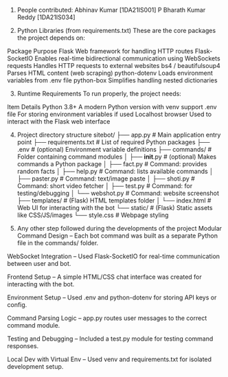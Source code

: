 1. People contributed:
Abhinav Kumar [1DA21IS001]
P Bharath Kumar Reddy [1DA21IS034]

2. Python Libraries (from requirements.txt)
These are the core packages the project depends on:

Package	Purpose
Flask	Web framework for handling HTTP routes
Flask-SocketIO	Enables real-time bidirectional communication using WebSockets
requests	Handles HTTP requests to external websites
bs4 / beautifulsoup4	Parses HTML content (web scraping)
python-dotenv	Loads environment variables from .env file
python-box	Simplifies handling nested dictionaries

3. Runtime Requirements
To run properly, the project needs:

Item	Details
Python 3.8+	A modern Python version with venv support
.env file	For storing environment variables if used
Localhost browser	Used to interact with the Flask web interface

4. Project directory structure
  sitebot/
├── app.py                  # Main application entry point
├── requirements.txt        # List of required Python packages
├── .env                    # (optional) Environment variable definitions
├── commands/               # Folder containing command modules
│   ├── __init__.py         # (optional) Makes commands a Python package
│   ├── fact.py             # Command: provides random facts
│   ├── help.py             # Command: lists available commands
│   ├── paster.py           # Command: text/image paste
│   ├── shoti.py            # Command: short video fetcher
│   ├── test.py             # Command: for testing/debugging
│   └── webshot.py          # Command: website screenshot
├── templates/              # (Flask) HTML templates folder
│   └── index.html          # Web UI for interacting with the bot
└── static/                 # (Flask) Static assets like CSS/JS/images
    └── style.css           # Webpage styling


5. Any other step followed during the developments of the project
Modular Command Design – Each bot command was built as a separate Python file in the commands/ folder.

WebSocket Integration – Used Flask-SocketIO for real-time communication between user and bot.

Frontend Setup – A simple HTML/CSS chat interface was created for interacting with the bot.

Environment Setup – Used .env and python-dotenv for storing API keys or config.

Command Parsing Logic – app.py routes user messages to the correct command module.

Testing and Debugging – Included a test.py module for testing command responses.

Local Dev with Virtual Env – Used venv and requirements.txt for isolated development setup.
